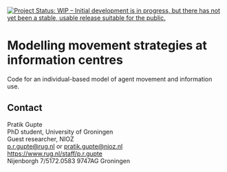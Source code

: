 <!-- badges: start -->
[![Project Status: WIP – Initial development is in progress, but there has not yet been a stable, usable release suitable for the public.](https://www.repostatus.org/badges/latest/wip.svg)](https://www.repostatus.org/#wip)
<!-- badges: end -->

# Modelling movement strategies at information centres

Code for an individual-based model of agent movement and information use.

## Contact

Pratik Gupte  
PhD student, University of Groningen  
Guest researcher, NIOZ  
p.r.gupte@rug.nl or pratik.gupte@nioz.nl  
https://www.rug.nl/staff/p.r.gupte  
Nijenborgh 7/5172.0583 9747AG Groningen
